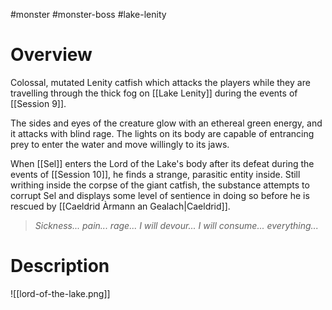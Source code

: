 #monster #monster-boss #lake-lenity 

# Overview
Colossal, mutated Lenity catfish which attacks the players while they are travelling through the thick fog on [[Lake Lenity]] during the events of [[Session 9]].

The sides and eyes of the creature glow with an ethereal green energy, and it attacks with blind rage. The lights on its body are capable of entrancing prey to enter the water and move willingly to its jaws.

When [[Sel]] enters the Lord of the Lake's body after its defeat during the events of [[Session 10]], he finds a strange, parasitic entity inside. Still writhing inside the corpse of the giant catfish, the substance attempts to corrupt Sel and displays some level of sentience in doing so before he is rescued by [[Caeldrid Àrmann an Gealach|Caeldrid]].

> _Sickness... pain... rage... I will devour... I will consume... everything..._

# Description
![[lord-of-the-lake.png]]